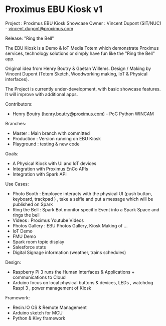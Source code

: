 # Proximus EBU Kiosk v1

Project : Proximus EBU Kiosk Showcase
Owner : Vincent Dupont (SIT/NUC) - vincent.dupont@proximus.com

Release: "Ring the Bell"

The EBU Kiosk is a Demo & IoT Media Totem which demonstrate Proximus services, technology solutions or simply have fun like the "Ring the Bell" app.

Original idea from Henry Boutry & Gaëtan Willems.
Design / Making by Vincent Dupont (Totem Sketch, Woodworking making, IoT & Physical interfaces).

The Project is currently under-development, with basic showcase features.  It will improve with additional apps.


Contributors:
  - Henry Boutry (henry.boutry@proximus.com) - PoC Python WINCAM

Branches:
  - Master : Main branch with committed
  - Production : Version running on EBU Kiosk
  - Playground : testing & new code

Goals:
 - A Physical Kiosk with UI and IoT devices
 - Integration with Proximus EnCo APIs
 - Integration with Spark API

Use Cases:
 - Photo Booth : Employee interacts with the physical UI (push button, keyboard, trackpad ) , take a selfie and put a message which will be published on Spark
 - Ring the Bell : Spark Bot monitor specific Event into a Spark Space and rings the bell
 - Videos : Proximus Youtube Videos
 - Photos Gallery : EBU Photos Gallery, Kiosk Making of ...
 - IoT Demo
 - FMU Demo
 - Spark room topic display
 - Salesforce stats
 - Digital Signage information (weather, trains schedules)

 Design:
 - Raspberry Pi 3 runs the Human Interfaces & Applications + communications to Cloud
 - Arduino focus on local physical buttons & devices, LEDs , watchdog Raspi 3 , power management of Kiosk


 Framework:
 - Resin.IO OS & Remote Management
 - Arduino sketch for MCU
 - Python & Kivy framework
